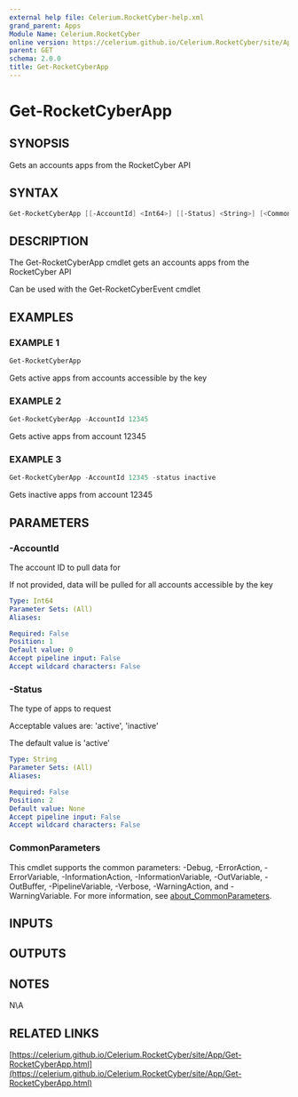 ```yaml
---
external help file: Celerium.RocketCyber-help.xml
grand_parent: Apps
Module Name: Celerium.RocketCyber
online version: https://celerium.github.io/Celerium.RocketCyber/site/Apps/Get-RocketCyberApp.html
parent: GET
schema: 2.0.0
title: Get-RocketCyberApp
---
```


# Get-RocketCyberApp

## SYNOPSIS
Gets an accounts apps from the RocketCyber API

## SYNTAX

```powershell
Get-RocketCyberApp [[-AccountId] <Int64>] [[-Status] <String>] [<CommonParameters>]
```

## DESCRIPTION
The Get-RocketCyberApp cmdlet gets an accounts apps
from the RocketCyber API

Can be used with the Get-RocketCyberEvent cmdlet

## EXAMPLES

### EXAMPLE 1
```powershell
Get-RocketCyberApp
```

Gets active apps from accounts accessible
by the key

### EXAMPLE 2
```powershell
Get-RocketCyberApp -AccountId 12345
```

Gets active apps from account 12345

### EXAMPLE 3
```powershell
Get-RocketCyberApp -AccountId 12345 -status inactive
```

Gets inactive apps from account 12345

## PARAMETERS

### -AccountId
The account ID to pull data for

If not provided, data will be pulled for all accounts
accessible by the key

```yaml
Type: Int64
Parameter Sets: (All)
Aliases:

Required: False
Position: 1
Default value: 0
Accept pipeline input: False
Accept wildcard characters: False
```

### -Status
The type of apps to request

Acceptable values are:
    'active', 'inactive'

The default value is 'active'

```yaml
Type: String
Parameter Sets: (All)
Aliases:

Required: False
Position: 2
Default value: None
Accept pipeline input: False
Accept wildcard characters: False
```

### CommonParameters
This cmdlet supports the common parameters: -Debug, -ErrorAction, -ErrorVariable, -InformationAction, -InformationVariable, -OutVariable, -OutBuffer, -PipelineVariable, -Verbose, -WarningAction, and -WarningVariable. For more information, see [about_CommonParameters](http://go.microsoft.com/fwlink/?LinkID=113216).

## INPUTS

## OUTPUTS

## NOTES
N\A

## RELATED LINKS

[https://celerium.github.io/Celerium.RocketCyber/site/App/Get-RocketCyberApp.html](https://celerium.github.io/Celerium.RocketCyber/site/App/Get-RocketCyberApp.html)

